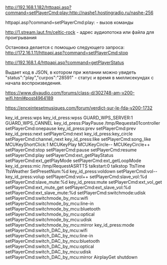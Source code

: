 http://192.168.1.182/httpapi.asp?command=setPlayerCmd:play:http://nashe1.hostingradio.ru/nashe-256


httpapi.asp?command=setPlayerCmd:play:  - вызов команды
 
http://1.stream.laut.fm/celtic-rock - адрес аудиопотока или файла для проигрывания

Остановка делается с помощью следующего запроса:
http://172.16.1.11/httpapi.asp?command=setPlayerCmd:stop

http://192.168.1.4/httpapi.asp?command=getPlayerStatus

Выдает код в JSON, в котором при желании можно увидеть
"status":"play","curpos":"28591" - статус и время в миллисекундах с начала воспроизведения.

https://www.diyaudio.com/forums/class-d/302748-am-v200-wifi.html#post4964189

https://enceintesetmusiques.com/forum/verdict-sur-le-fda-v200-1732

key_id_press:wps
key_id_press:wpss
GUARD_WPS_SERVER:1  GUARD_WPS_CANNEL
key_id_press:PlayPause  /tmp/Requesta01controller
setPlayerCmd:onepause
key_id_press:prev
setPlayerCmd:prev
key_id_press:next
setPlayerCmd:next
key_id_press:key_circle
setPlayerCmd:channel_next
key_id_press:like
setPlayerCmd:song_like
MCUKeyShortClick:1  MCUKeyPlay  MCUKeyCircle--  MCUKeyCircle++
setPlayerCmd:stop
setPlayerCmd:pause  setPlayerCmd:resume setPlayerCmd:play
setPlayerCmd:ext_getPlayStatus  setPlayerCmd:ext_getPlayMode
 setPlayerCmd:ext_getLoopMode
 key_id_press:mic
 /tmp/RequestASRTTS  talkstart:0 talkstop
 TtsTime TtsWeather  SetPresetNum:%d
key_id_press:voldown
setPlayerCmd:vol--  key_id_press:volup  setPlayerCmd:vol++  setPlayerCmd:slave_vol:%d
setPlayerCmd:slave_mute:%d  key_id_press:mute
setPlayerCmd:ext_vol_get
setPlayerCmd:ext_mute_get
setPlayerCmd:ext_slave_vol:%d
setPlayerCmd:ext_slave_mute:%d  setPlayerCmd:switchmode:udisk
setPlayerCmd:switchmode_by_mcu:wifi setPlayerCmd:switchmode_by_mcu:line-in  setPlayerCmd:switchmode_by_mcu:bluetooth
setPlayerCmd:switchmode_by_mcu:optical  setPlayerCmd:switchmode_by_mcu:udisk
setPlayerCmd:switchmode_by_mcu:mirror
key_id_press:mode
setPlayerCmd:switch_DAC_by_mcu:wifi 
setPlayerCmd:switch_DAC_by_mcu:line-in  
setPlayerCmd:switch_DAC_by_mcu:bluetooth
setPlayerCmd:switch_DAC_by_mcu:optical  
setPlayerCmd:switch_DAC_by_mcu:udisk
setPlayerCmd:switch_DAC_by_mcu:mirror
AirplayGet
shutdown